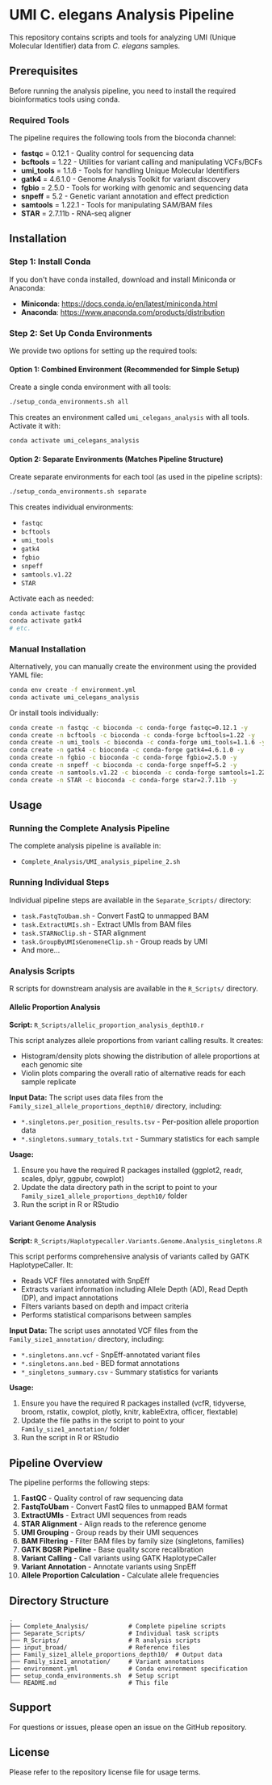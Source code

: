 # UMI C. elegans Analysis Pipeline

This repository contains scripts and tools for analyzing UMI (Unique Molecular Identifier) data from *C. elegans* samples.

## Prerequisites

Before running the analysis pipeline, you need to install the required bioinformatics tools using conda.

### Required Tools

The pipeline requires the following tools from the bioconda channel:

- **fastqc** = 0.12.1 - Quality control for sequencing data
- **bcftools** = 1.22 - Utilities for variant calling and manipulating VCFs/BCFs
- **umi_tools** = 1.1.6 - Tools for handling Unique Molecular Identifiers
- **gatk4** = 4.6.1.0 - Genome Analysis Toolkit for variant discovery
- **fgbio** = 2.5.0 - Tools for working with genomic and sequencing data
- **snpeff** = 5.2 - Genetic variant annotation and effect prediction
- **samtools** = 1.22.1 - Tools for manipulating SAM/BAM files
- **STAR** = 2.7.11b - RNA-seq aligner

## Installation

### Step 1: Install Conda

If you don't have conda installed, download and install Miniconda or Anaconda:

- **Miniconda**: https://docs.conda.io/en/latest/miniconda.html
- **Anaconda**: https://www.anaconda.com/products/distribution

### Step 2: Set Up Conda Environments

We provide two options for setting up the required tools:

#### Option 1: Combined Environment (Recommended for Simple Setup)

Create a single conda environment with all tools:

```bash
./setup_conda_environments.sh all
```

This creates an environment called `umi_celegans_analysis` with all tools. Activate it with:

```bash
conda activate umi_celegans_analysis
```

#### Option 2: Separate Environments (Matches Pipeline Structure)

Create separate environments for each tool (as used in the pipeline scripts):

```bash
./setup_conda_environments.sh separate
```

This creates individual environments:
- `fastqc`
- `bcftools`
- `umi_tools`
- `gatk4`
- `fgbio`
- `snpeff`
- `samtools.v1.22`
- `STAR`

Activate each as needed:

```bash
conda activate fastqc
conda activate gatk4
# etc.
```

### Manual Installation

Alternatively, you can manually create the environment using the provided YAML file:

```bash
conda env create -f environment.yml
conda activate umi_celegans_analysis
```

Or install tools individually:

```bash
conda create -n fastqc -c bioconda -c conda-forge fastqc=0.12.1 -y
conda create -n bcftools -c bioconda -c conda-forge bcftools=1.22 -y
conda create -n umi_tools -c bioconda -c conda-forge umi_tools=1.1.6 -y
conda create -n gatk4 -c bioconda -c conda-forge gatk4=4.6.1.0 -y
conda create -n fgbio -c bioconda -c conda-forge fgbio=2.5.0 -y
conda create -n snpeff -c bioconda -c conda-forge snpeff=5.2 -y
conda create -n samtools.v1.22 -c bioconda -c conda-forge samtools=1.22.1 -y
conda create -n STAR -c bioconda -c conda-forge star=2.7.11b -y
```

## Usage

### Running the Complete Analysis Pipeline

The complete analysis pipeline is available in:
- `Complete_Analysis/UMI_analysis_pipeline_2.sh`

### Running Individual Steps

Individual pipeline steps are available in the `Separate_Scripts/` directory:
- `task.FastqToUbam.sh` - Convert FastQ to unmapped BAM
- `task.ExtractUMIs.sh` - Extract UMIs from BAM files
- `task.STARNoClip.sh` - STAR alignment
- `task.GroupByUMIsGenomeneClip.sh` - Group reads by UMI
- And more...

### Analysis Scripts

R scripts for downstream analysis are available in the `R_Scripts/` directory.

#### Allelic Proportion Analysis

**Script:** `R_Scripts/allelic_proportion_analysis_depth10.r`

This script analyzes allele proportions from variant calling results. It creates:
- Histogram/density plots showing the distribution of allele proportions at each genomic site
- Violin plots comparing the overall ratio of alternative reads for each sample replicate

**Input Data:** The script uses data files from the `Family_size1_allele_proportions_depth10/` directory, including:
- `*.singletons.per_position_results.tsv` - Per-position allele proportion data
- `*.singletons.summary_totals.txt` - Summary statistics for each sample

**Usage:**
1. Ensure you have the required R packages installed (ggplot2, readr, scales, dplyr, ggpubr, cowplot)
2. Update the data directory path in the script to point to your `Family_size1_allele_proportions_depth10/` folder
3. Run the script in R or RStudio

#### Variant Genome Analysis

**Script:** `R_Scripts/Haplotypecaller.Variants.Genome.Analysis_singletons.R`

This script performs comprehensive analysis of variants called by GATK HaplotypeCaller. It:
- Reads VCF files annotated with SnpEff
- Extracts variant information including Allele Depth (AD), Read Depth (DP), and impact annotations
- Filters variants based on depth and impact criteria
- Performs statistical comparisons between samples

**Input Data:** The script uses annotated VCF files from the `Family_size1_annotation/` directory, including:
- `*.singletons.ann.vcf` - SnpEff-annotated variant files
- `*.singletons.ann.bed` - BED format annotations
- `*_singletons_summary.csv` - Summary statistics for variants

**Usage:**
1. Ensure you have the required R packages installed (vcfR, tidyverse, broom, rstatix, cowplot, plotly, knitr, kableExtra, officer, flextable)
2. Update the file paths in the script to point to your `Family_size1_annotation/` folder
3. Run the script in R or RStudio

## Pipeline Overview

The pipeline performs the following steps:

1. **FastQC** - Quality control of raw sequencing data
2. **FastqToUbam** - Convert FastQ files to unmapped BAM format
3. **ExtractUMIs** - Extract UMI sequences from reads
4. **STAR Alignment** - Align reads to the reference genome
5. **UMI Grouping** - Group reads by their UMI sequences
6. **BAM Filtering** - Filter BAM files by family size (singletons, families)
7. **GATK BQSR Pipeline** - Base quality score recalibration
8. **Variant Calling** - Call variants using GATK HaplotypeCaller
9. **Variant Annotation** - Annotate variants using SnpEff
10. **Allele Proportion Calculation** - Calculate allele frequencies

## Directory Structure

```
.
├── Complete_Analysis/           # Complete pipeline scripts
├── Separate_Scripts/            # Individual task scripts
├── R_Scripts/                   # R analysis scripts
├── input_broad/                 # Reference files
├── Family_size1_allele_proportions_depth10/  # Output data
├── Family_size1_annotation/     # Variant annotations
├── environment.yml              # Conda environment specification
├── setup_conda_environments.sh  # Setup script
└── README.md                    # This file
```

## Support

For questions or issues, please open an issue on the GitHub repository.

## License

Please refer to the repository license file for usage terms.
